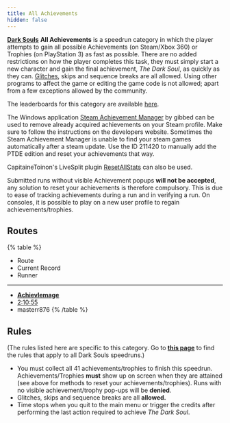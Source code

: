 ```yaml
---
title: All Achievements
hidden: false
---
```

[**Dark Souls**](/darksouls)    **All Achievements** is a speedrun category in which the player attempts to gain all possible Achievements (on Steam/Xbox 360) or Trophies (on PlayStation 3) as fast as possible. There are no added restrictions on how the player completes this task, they must simply start a new character and gain the final achievement, *The Dark Soul*, as quickly as they can. [Glitches](/glitches), skips and sequence breaks are all allowed. Using other programs to affect the game or editing the game code is not allowed; apart from a few exceptions allowed by the community.

The leaderboards for this category are available [here](https://www.speedrun.com/darksouls/all_achievements).

The Windows application [Steam Achievement Manager](https://github.com/gibbed/SteamAchievementManager) by gibbed can be used to remove already acquired achievements on your Steam profile. Make sure to follow the instructions on the developers website. Sometimes the Steam Achievement Manager is unable to find your steam games automatically after a steam update. Use the ID 211420 to manually add the PTDE edition and reset your achievements that way.

CapitaineToinon's LiveSplit plugin [ResetAllStats](https://github.com/CapitaineToinon/LiveSplit.ResetAllStats) can also be used.

Submitted runs without visible Achievement popups **will not be accepted**, any solution to reset your achievements is therefore compulsory. This is due to ease of tracking achievements during a run and in verifying a run. On consoles, it is possible to play on a new user profile to regain achievements/trophies.

## Routes

{% table %}
- Route
- Current Record
- Runner
---
- [**Achievlemage**](/darksouls/achievlemage)
- [2:10:55](https://www.twitch.tv/videos/1729256087)
- masterr876
{% /table %}

## Rules

(The rules listed here are specific to this category. Go to [**this page**](/darksouls#rules) to find the rules that apply to all Dark Souls speedruns.)

- You must collect all 41 achievements/trophies to finish this speedrun. Achievements/Trophies **must** show up on screen when they are attained (see above for methods to reset your achievements/trophies). Runs with no visible achievement/trophy pop-ups will be **denied**.
- Glitches, skips and sequence breaks are all **allowed.**
- Time stops when you quit to the main menu or trigger the credits after performing the last action required to achieve *The Dark Soul*.
